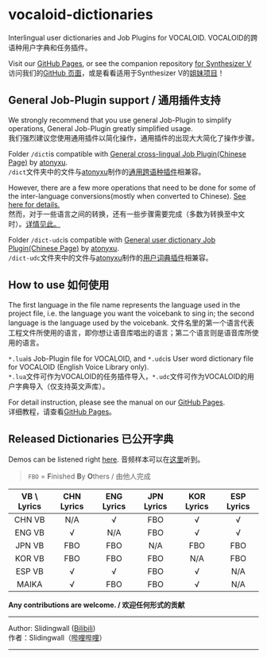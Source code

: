 # vocaloid-dictionaries

Interlingual user dictionaries and Job Plugins for VOCALOID.
VOCALOID的跨语种用户字典和任务插件。  

Visit our [GitHub Pages](https://slidingwall.github.io/vocaloid-dictionaries), or see the companion repository [for Synthesizer V](https://github.com/Slidingwall/synthv-dictionaries)  
访问我们的[GitHub 页面](https://slidingwall.github.io/vocaloid-dictionaries)，或是看看适用于Synthesizer V的[姐妹项目](https://github.com/Slidingwall/synthv-dictionaries)！

## General Job-Plugin support / 通用插件支持

We strongly recommend that you use general Job-Plugin to simplify operations, General Job-Plugin greatly simplified usage.  
我们强烈建议您使用通用插件以简化操作，通用插件的出现大大简化了操作步骤。  

Folder `/dict`is compatible with [General cross-lingual Job Plugin(Chinese Page)](https://www.bilibili.com/read/cv7732403/) by [atonyxu](https://github.com/atonyxu).  
`/dict`文件夹中的文件与[atonyxu](https://github.com/atonyxu)制作的[通用跨语种插件](https://www.bilibili.com/read/cv7732403/)相兼容。 

However, there are a few more operations that need to be done for some of the inter-language conversions(mostly when converted to Chinese). [See here for details.](https://slidingwall.github.io/vocaloid-dictionaries/general)  
然而，对于一些语言之间的转换，还有一些步骤需要完成（多数为转换至中文时）。[详情见此。](https://slidingwall.github.io/vocaloid-dictionaries/general)

Folder `/dict-udc`is compatible with [General user dictionary Job Plugin(Chinese Page)](https://www.bilibili.com/read/cv7736635/) by [atonyxu](https://github.com/atonyxu).  
`/dict-udc`文件夹中的文件与[atonyxu](https://github.com/atonyxu)制作的[用户词典插件](https://www.bilibili.com/read/cv7732403/)相兼容。

## How to use 如何使用

The first language in the file name represents the language used in the project file, i.e. the language you want the voicebank to sing in; the second language is the language used by the voicebank.
文件名里的第一个语言代表工程文件所使用的语言，即你想让语音库唱出的语言；第二个语言则是语音库所使用的语言。

`*.lua`is Job-Plugin file for VOCALOID, and `*.udc`is User word dictionary file for VOCALOID (English Voice Library only).  
 `*.lua`文件可作为VOCALOID的任务插件导入，`*.udc`文件可作为VOCALOID的用户字典导入（仅支持英文声库）。  

For detail instruction, please see the manual on our [GitHub Pages](https://slidingwall.github.io/vocaloid-dictionaries/manual).  
详细教程，请查看[GitHub Pages](https://slidingwall.github.io/vocaloid-dictionaries/manual)。  

## Released Dictionaries 已公开字典

Demos can be listened right [here](https://slidingwall.github.io/vocaloid-dictionaries/demo).
音频样本可以在[这里](https://slidingwall.github.io/vocaloid-dictionaries/demo)听到。

> `FBO` = **F**inished **B**y **O**thers / 由他人完成  

|VB \ Lyrics |CHN Lyrics|ENG Lyrics|JPN Lyrics|KOR Lyrics|ESP Lyrics|
|:----:|:----:|:----:|:----:|:----:|:----:|
|CHN VB|N/A|√|FBO|√|√|
|ENG VB|√|N/A|FBO|√|√|
|JPN VB|FBO|FBO|N/A|FBO|FBO|
|KOR VB|FBO|FBO|FBO|N/A|FBO|
|ESP VB|√|√|FBO|√|N/A|
|MAIKA|√|FBO|FBO|√|N/A|

**Any contributions are welcome. / 欢迎任何形式的贡献**

---

Author: Slidingwall ([Bilibili](https://space.bilibili.com/141232009))  
作者：Slidingwall（[哔哩哔哩](https://space.bilibili.com/141232009)）  

---
